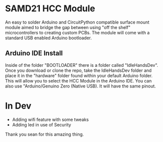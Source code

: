 # SAMD21 HCC Module

An easy to solder Arduino and CircuitPython compatible surface mount module aimed to bridge the gap between using "off the shelf" microcontrollers to creating custom PCBs. 
The module will come with a standard USB enabled Arduino bootloader.

## Arduino IDE Install

Inside of the folder "BOOTLOADER" there is a folder called "IdleHandsDev". Once you download or clone the repo, take the IdleHandsDev folder and place it in the "hardware" folder found within your default Arduino folder. This will allow you to select the HCC Module in the Arduino IDE. You can also use "Arduino/Genuino Zero (Native USB). It will have the same pinout.

# In Dev

* Adding wifi feature with some tweaks
* Adding led in use of Security

Thank you sean for this amazing thing.
